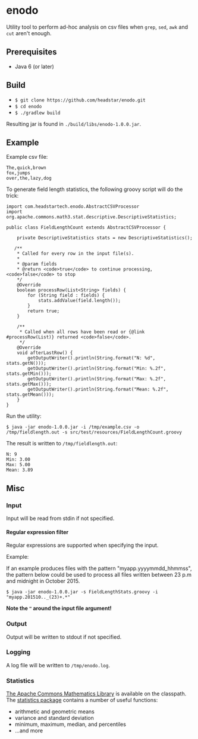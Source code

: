 # enodo
Utility tool to perform ad-hoc analysis on csv files when `grep`, `sed`, `awk` and `cut` aren't enough.

## Prerequisites
* Java 6 (or later)

## Build
* `$ git clone https://github.com/headstar/enodo.git`
* `$ cd enodo`
* `$ ./gradlew build`

Resulting jar is found in `./build/libs/enodo-1.0.0.jar`.

## Example

Example csv file:

    The,quick,brown
    fox,jumps
    over,the,lazy,dog


To generate field length statistics, the following groovy script will do the trick:

    import com.headstartech.enodo.AbstractCSVProcessor
    import org.apache.commons.math3.stat.descriptive.DescriptiveStatistics;

    public class FieldLengthCount extends AbstractCSVProcessor {

        private DescriptiveStatistics stats = new DescriptiveStatistics();

       /**
        * Called for every row in the input file(s).
        *
        * @param fields
        * @return <code>true</code> to continue processing, <code>false</code> to stop
        */
        @Override
        boolean processRow(List<String> fields) {
            for (String field : fields) {
                stats.addValue(field.length());
            }
            return true;
        }

        /**
         * Called when all rows have been read or {@link #processRow(List)} returned <code>false</code>.
         */
        @Override
        void afterLastRow() {
            getOutputWriter().println(String.format("N: %d", stats.getN()));
            getOutputWriter().println(String.format("Min: %.2f", stats.getMin()));
            getOutputWriter().println(String.format("Max: %.2f", stats.getMax()));
            getOutputWriter().println(String.format("Mean: %.2f", stats.getMean()));
        }
    }

 
  
Run the utility:

`$ java -jar enodo-1.0.0.jar -i /tmp/example.csv -o /tmp/fieldlength.out -s src/test/resources/FieldLengthCount.groovy`
  
The result is written to `/tmp/fieldlength.out`:

    N: 9
    Min: 3.00
    Max: 5.00
    Mean: 3.89

## Misc

### Input
Input will be read from stdin if not specified. 

#### Regular expression filter
Regular expressions are supported when specifying the input.

Example:

If an example produces files with the pattern "myapp.yyyymmdd_hhmmss", the pattern below could be used to process all files written between 23 p.m and midnight in October 2015.

`$ java -jar enodo-1.0.0.jar -s FieldLengthStats.groovy -i "myapp.201510.._(23)+.*"`

**Note the `"` around the input file argument!**

### Output
Output will be written to stdout if not specified.

### Logging
A log file will be written to `/tmp/enodo.log`.

### Statistics
[The Apache Commons Mathematics Library](http://commons.apache.org/proper/commons-math/) is available on the classpath. The [statistics package](http://commons.apache.org/proper/commons-math/userguide/stat.html#a1.2_Descriptive_statistics) contains a number of useful functions:
* arithmetic and geometric means
* variance and standard deviation
* minimum, maximum, median, and percentiles
* ...and more
